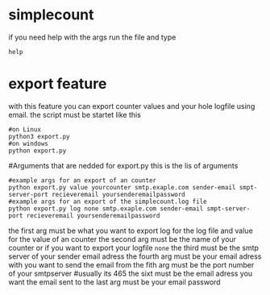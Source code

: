 # simplecount
if you need help with the args run the file and type
```
help
```
# export feature
with this feature you can export counter values and your hole logfile using email.
the script must be startet like this
```
#on Linux
python3 export.py
#on windows
python export.py
```
#Arguments that are nedded for export.py
this is the lis of arguments
```
#example args for an export of an counter
python export.py value yourcounter smtp.exaple.com sender-email smpt-server-port recieveremail yoursenderemailpassword
#example args for an export of the simplecount.log file
python export.py log none smtp.exaple.com sender-email smpt-server-port recieveremail yoursenderemailpassword
```
the first arg must be what you want to export log for the log file and value for the value of an counter
the second arg must be the name of your counter or if you want to export your logfile ```none```
the third must be the smtp server of your sender email adress
the fourth arg must be your email adress with you want to send the email from
the fith arg must be the port number of your smtpserver #usually its 465 
the sixt must be the email adress you want the email sent to
the last arg must be your email password